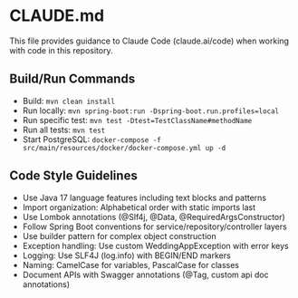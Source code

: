 # CLAUDE.md

This file provides guidance to Claude Code (claude.ai/code) when working with code in this repository.

## Build/Run Commands
- Build: `mvn clean install`
- Run locally: `mvn spring-boot:run -Dspring-boot.run.profiles=local`
- Run specific test: `mvn test -Dtest=TestClassName#methodName`
- Run all tests: `mvn test`
- Start PostgreSQL: `docker-compose -f src/main/resources/docker/docker-compose.yml up -d`

## Code Style Guidelines
- Use Java 17 language features including text blocks and patterns
- Import organization: Alphabetical order with static imports last
- Use Lombok annotations (@Slf4j, @Data, @RequiredArgsConstructor)
- Follow Spring Boot conventions for service/repository/controller layers
- Use builder pattern for complex object construction
- Exception handling: Use custom WeddingAppException with error keys
- Logging: Use SLF4J (log.info) with BEGIN/END markers
- Naming: CamelCase for variables, PascalCase for classes
- Document APIs with Swagger annotations (@Tag, custom api doc annotations)